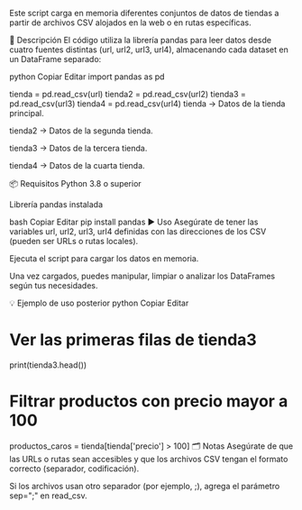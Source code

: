 Este script carga en memoria diferentes conjuntos de datos de tiendas a partir de archivos CSV alojados en la web o en rutas específicas.

📌 Descripción
El código utiliza la librería pandas para leer datos desde cuatro fuentes distintas (url, url2, url3, url4), almacenando cada dataset en un DataFrame separado:

python
Copiar
Editar
import pandas as pd

tienda = pd.read_csv(url)
tienda2 = pd.read_csv(url2)
tienda3 = pd.read_csv(url3)
tienda4 = pd.read_csv(url4)
tienda → Datos de la tienda principal.

tienda2 → Datos de la segunda tienda.

tienda3 → Datos de la tercera tienda.

tienda4 → Datos de la cuarta tienda.

📦 Requisitos
Python 3.8 o superior

Librería pandas instalada

bash
Copiar
Editar
pip install pandas
▶️ Uso
Asegúrate de tener las variables url, url2, url3, url4 definidas con las direcciones de los CSV (pueden ser URLs o rutas locales).

Ejecuta el script para cargar los datos en memoria.

Una vez cargados, puedes manipular, limpiar o analizar los DataFrames según tus necesidades.

💡 Ejemplo de uso posterior
python
Copiar
Editar
# Ver las primeras filas de tienda3
print(tienda3.head())

# Filtrar productos con precio mayor a 100
productos_caros = tienda[tienda['precio'] > 100]
🗂 Notas
Asegúrate de que las URLs o rutas sean accesibles y que los archivos CSV tengan el formato correcto (separador, codificación).

Si los archivos usan otro separador (por ejemplo, ;), agrega el parámetro sep=";" en read_csv.
